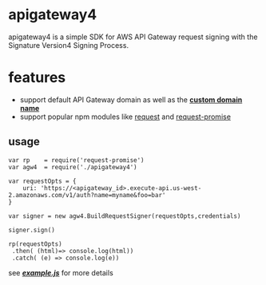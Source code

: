 # apigateway4

apigateway4 is a simple SDK for AWS API Gateway request signing with the Signature Version4 Signing Process. 



# features

- support default API Gateway domain as well as the **[custom domain name](http://docs.aws.amazon.com/apigateway/latest/developerguide/how-to-custom-domains.html)**
- support popular npm modules like [request](https://www.npmjs.com/package/request) and [request-promise](https://www.npmjs.com/package/request-promise)



## usage



```
var rp    = require('request-promise')
var agw4  = require('./apigateway4')

var requestOpts = {
	uri: 'https://<apigateway_id>.execute-api.us-west-2.amazonaws.com/v1/auth?name=myname&foo=bar'
}

var signer = new agw4.BuildRequestSigner(requestOpts,credentials)

signer.sign()

rp(requestOpts)
 .then( (html)=> console.log(html))
 .catch( (e) => console.log(e))
```

see ***[example.js](https://github.com/pahud/apigateway4/blob/master/example.js)*** for more details